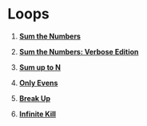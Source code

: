 # Loops

1. **[Sum the Numbers](https://github.com/inancgumus/learngo/tree/master/13-loops/exercises/01-sum-the-numbers)**

2. **[Sum the Numbers: Verbose Edition](https://github.com/inancgumus/learngo/tree/master/13-loops/exercises/02-sum-the-numbers-verbose)**

3. **[Sum up to N](https://github.com/inancgumus/learngo/tree/master/13-loops/exercises/03-sum-up-to-n)**

4. **[Only Evens](https://github.com/inancgumus/learngo/tree/master/13-loops/exercises/04-only-evens)**

5. **[Break Up](https://github.com/inancgumus/learngo/tree/master/13-loops/exercises/05-break-up)**

6. **[Infinite Kill](https://github.com/inancgumus/learngo/tree/master/13-loops/exercises/06-infinite-kill)**